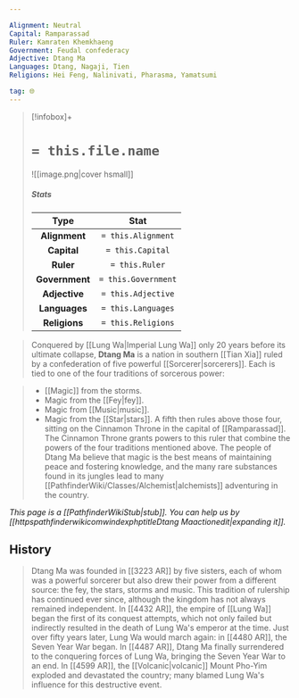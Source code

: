 ```yaml
---

Alignment: Neutral
Capital: Ramparassad
Ruler: Kamraten Khemkhaeng
Government: Feudal confederacy
Adjective: Dtang Ma
Languages: Dtang, Nagaji, Tien
Religions: Hei Feng, Nalinivati, Pharasma, Yamatsumi

tag: 🌐
---
```


> [!infobox]+
> #  `= this.file.name`
> ![[image.png|cover hsmall]]
> ##### Stats
> Type | Stat |
> :---:|:---:|
> **Alignment** | `= this.Alignment` |
> **Capital** | `= this.Capital` |
> **Ruler** | `= this.Ruler` |
> **Government** | `= this.Government` |
> **Adjective** | `= this.Adjective` |
> **Languages** | `= this.Languages` |
> **Religions** | `= this.Religions` |



> Conquered by [[Lung Wa|Imperial Lung Wa]] only 20 years before its ultimate collapse, **Dtang Ma** is a nation in southern [[Tian Xia]] ruled by a confederation of five powerful [[Sorcerer|sorcerers]]. Each is tied to one of the four traditions of sorcerous power:

> - [[Magic]] from the storms.
> - Magic from the [[Fey|fey]].
> - Magic from [[Music|music]].
> - Magic from the [[Star|stars]].
> A fifth then rules above those four, sitting on the Cinnamon Throne in the capital of [[Ramparassad]]. The Cinnamon Throne grants powers to this ruler that combine the powers of the four traditions mentioned above.
> The people of Dtang Ma believe that magic is the best means of maintaining peace and fostering knowledge, and the many rare substances found in its jungles lead to many [[PathfinderWiki/Classes/Alchemist|alchemists]] adventuring in the country.



*This page is a [[PathfinderWikiStub|stub]]. You can help us by [[httpspathfinderwikicomwindexphptitleDtang Maactionedit|expanding it]].*


## History

> Dtang Ma was founded in [[3223 AR]] by five sisters, each of whom was a powerful sorcerer but also drew their power from a different source: the fey, the stars, storms and music. This tradition of rulership has continued ever since, although the kingdom has not always remained independent. In [[4432 AR]], the empire of [[Lung Wa]] began the first of its conquest attempts, which not only failed but indirectly resulted in the death of Lung Wa's emperor at the time. Just over fifty years later, Lung Wa would march again: in [[4480 AR]], the Seven Year War began. In [[4487 AR]], Dtang Ma finally surrendered to the conquering forces of Lung Wa, bringing the Seven Year War to an end. In [[4599 AR]], the [[Volcanic|volcanic]] Mount Pho-Yim exploded and devastated the country; many blamed Lung Wa's influence for this destructive event.








